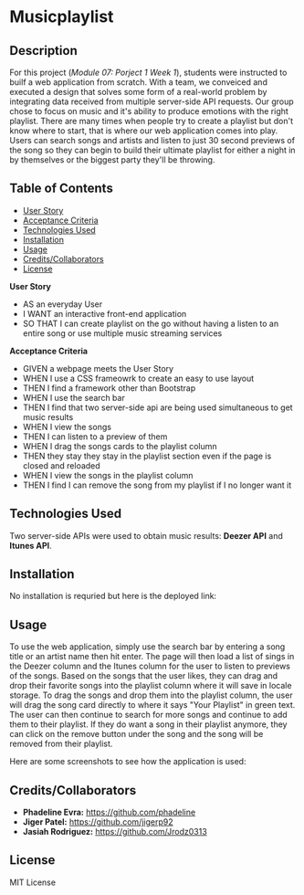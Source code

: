 # Musicplaylist 

## Description
For this project (*Module 07: Porject 1 Week 1*), students were instructed to builf a web application from scratch. With a team, we conveiced and executed a design that solves some form of a real-world problem by integrating data received from multiple server-side API requests. Our group chose to focus on music and it's ability to produce emotions with the right playlist. There are many times when people try to create a playlist but don't know where to start, that is where our web application comes into play. Users can search songs and artists and listen to just 30 second previews of the song so they can begin to build their ultimate playlist for either a night in by themselves or the biggest party they'll be throwing. 

## Table of Contents
- [User Story](#userstory)
- [Acceptance Criteria](#acceptancecriteria)
- [Technologies Used](#technologiesused)
- [Installation](#installation)
- [Usage](#usage)
- [Credits/Collaborators](#credits/collaborators)
- [License](#license)

**User Story** 
- AS an everyday User
- I WANT an interactive front-end application 
- SO THAT I can create playlist on the go without having a listen to an entire song or use multiple music streaming services

**Acceptance Criteria** 
- GIVEN a webpage meets the User Story
- WHEN I use a CSS frameowrk to create an easy to use layout
- THEN I find a framework other than Bootstrap
- WHEN I use the search bar 
- THEN I find that two server-side api are being used simultaneous to get music results
- WHEN I view the songs
- THEN I can listen to a preview of them
- WHEN I drag the songs cards to the playlist column
- THEN they stay they stay in the playlist section even if the page is closed and reloaded
- WHEN I view the songs in the playlist column
- THEN I find I can remove the song from my playlist if I no longer want it

## Technologies Used
Two server-side APIs were used to obtain music results: **Deezer API** and **Itunes API**. 

## Installation
No installation is requried but here is the deployed link: 

## Usage
To use the web application, simply use the search bar by entering a song title or an artist name then hit enter. The page will then load a list of sings in the Deezer column and the Itunes column for the user to listen to previews of the songs. Based on the songs that the user likes, they can drag and drop their favorite songs into the playlist column where it will save in locale storage. To drag the songs and drop them into the playlist column, the user will drag the song card directly to where it says "Your Playlist" in green text. The user can then continue to search for more songs and continue to add them to their playlist. If they do want a song in their playlist anymore, they can click on the remove button under the song and the song will be removed from their playlist. 

Here are some screenshots to see how the application is used:

## Credits/Collaborators
- **Phadeline Evra:** https://github.com/phadeline
- **Jiger Patel:** https://github.com/jigerp92
- **Jasiah Rodriguez:** https://github.com/Jrodz0313


## License
MIT License